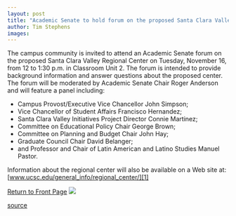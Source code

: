 ```yaml
---
layout: post
title: "Academic Senate to hold forum on the proposed Santa Clara Valley Regional Center"
author: Tim Stephens
images:
---
```


The campus community is invited to attend an Academic Senate forum on the proposed Santa Clara Valley Regional Center on Tuesday, November 16, from 12 to 1:30 p.m. in Classroom Unit 2. The forum is intended to provide background information and answer questions about the proposed center. The forum will be moderated by Academic Senate Chair Roger Anderson and will feature a panel including:

* Campus Provost/Executive Vice Chancellor John Simpson;
* Vice Chancellor of Student Affairs Francisco Hernandez;
* Santa Clara Valley Initiatives Project Director Connie Martinez;
* Committee on Educational Policy Chair George Brown;
* Committee on Planning and Budget Chair John Hay;
* Graduate Council Chair David Belanger;
* and Professor and Chair of Latin American and Latino Studies Manuel Pastor.

Information about the regional center will also be available on a Web site at:   
[www.ucsc.edu/general_info/regional_center/][1]

[Return to Front Page][2] ![ ][3]

[1]: http://www.ucsc.edu/general_info/regional_center/
[2]: ../../index.html
[3]: ../../images/trans.gif

[source](http://www1.ucsc.edu/currents/99-00/11-08/academic.html "Permalink to academic")
